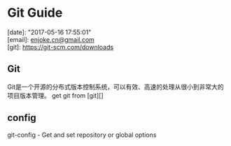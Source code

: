 # Git Guide
[author]: x  
[date]:	"2017-05-16 17:55:01"  
[email]: enjoke.cn@gmail.com  
[git]:	https://git-scm.com/downloads  

## Git
Git是一个开源的分布式版本控制系统，可以有效、高速的处理从很小到非常大的项目版本管理。
get git from [git][]

## config
git-config - Get and set repository or global options